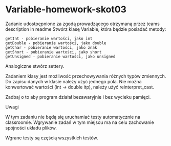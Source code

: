 # Variable-homework-skot03
Zadanie udostpępnione za zgodą prowadzącego otrzymaną przez teams
description in readme
Stwórz klasę Variable, która będzie posiadać metody:

    getInt - pobieranie wartości, jako int
    getDouble - pobieranie wartości, jako double
    getChar - pobieranie wartości, jako znak
    getShort - pobieranie wartości, jako short
    getUnsigned - pobieranie wartości, jako unsigned

Analogiczne stwórz settery.

Zadaniem klasy jest możliwość przechowywania różnych typów zmiennych. Do zapisu danych w klasie należy użyć jednego pola. Nie można konwertować wartości (int -> double itp), należy użyć reinterpret_cast.

Zadbaj o to aby program działał bezawaryjnie i bez wycieku pamięci.

 
Uwagi

W tym zadaniu nie będą się uruchamiać testy automatycznie na classroomie. Wgrywanie zadań w tym miejscu ma na celu zachowanie spójności układu plików.

Wgrane testy są częścią wszystkich testów.
